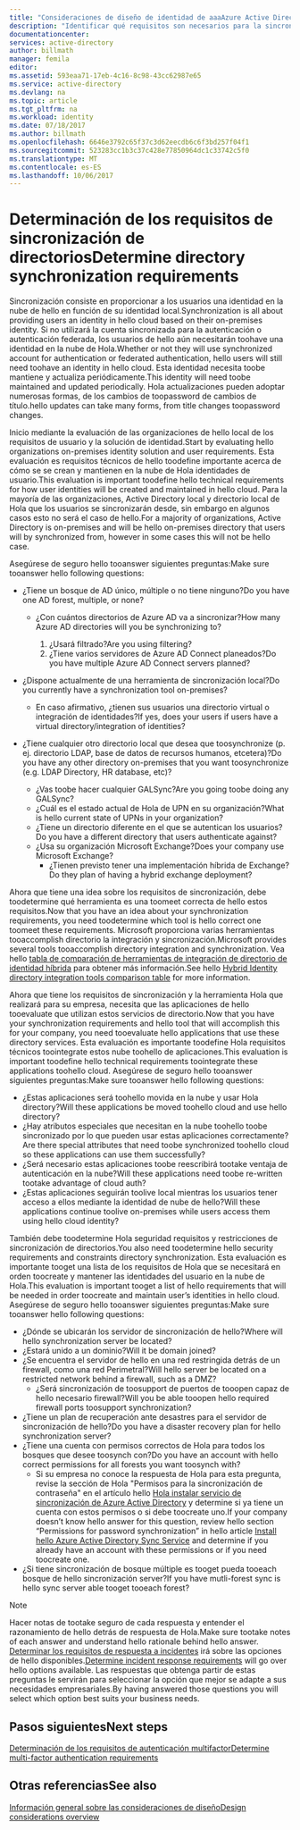 ```yaml
---
title: "Consideraciones de diseño de identidad de aaaAzure Active Directory híbrida - determinar los requisitos de sincronización de directorio | Documentos de Microsoft"
description: "Identificar qué requisitos son necesarios para la sincronización de todos los usuarios de hello entre on = local y en la nube para enterprise Hola."
documentationcenter: 
services: active-directory
author: billmath
manager: femila
editor: 
ms.assetid: 593eaa71-17eb-4c16-8c98-43cc62987e65
ms.service: active-directory
ms.devlang: na
ms.topic: article
ms.tgt_pltfrm: na
ms.workload: identity
ms.date: 07/18/2017
ms.author: billmath
ms.openlocfilehash: 6646e3792c65f37c3d62eecdb6c6f3bd257f04f1
ms.sourcegitcommit: 523283cc1b3c37c428e77850964dc1c33742c5f0
ms.translationtype: MT
ms.contentlocale: es-ES
ms.lasthandoff: 10/06/2017
---
```

# <a name="determine-directory-synchronization-requirements"></a><span data-ttu-id="94a2c-103">Determinación de los requisitos de sincronización de directorios</span><span class="sxs-lookup"><span data-stu-id="94a2c-103">Determine directory synchronization requirements</span></span>
<span data-ttu-id="94a2c-104">Sincronización consiste en proporcionar a los usuarios una identidad en la nube de hello en función de su identidad local.</span><span class="sxs-lookup"><span data-stu-id="94a2c-104">Synchronization is all about providing users an identity in hello cloud based on their on-premises identity.</span></span> <span data-ttu-id="94a2c-105">Si no utilizará la cuenta sincronizada para la autenticación o autenticación federada, los usuarios de hello aún necesitarán toohave una identidad en la nube de Hola.</span><span class="sxs-lookup"><span data-stu-id="94a2c-105">Whether or not they will use synchronized account for authentication or federated authentication, hello users will still need toohave an identity in hello cloud.</span></span>  <span data-ttu-id="94a2c-106">Esta identidad necesita toobe mantiene y actualiza periódicamente.</span><span class="sxs-lookup"><span data-stu-id="94a2c-106">This identity will need toobe maintained and updated periodically.</span></span>  <span data-ttu-id="94a2c-107">Hola actualizaciones pueden adoptar numerosas formas, de los cambios de toopassword de cambios de título.</span><span class="sxs-lookup"><span data-stu-id="94a2c-107">hello updates can take many forms, from title changes toopassword changes.</span></span>  

<span data-ttu-id="94a2c-108">Inicio mediante la evaluación de las organizaciones de hello local de los requisitos de usuario y la solución de identidad.</span><span class="sxs-lookup"><span data-stu-id="94a2c-108">Start by evaluating hello organizations on-premises identity solution and user requirements.</span></span> <span data-ttu-id="94a2c-109">Esta evaluación es requisitos técnicos de hello toodefine importante acerca de cómo se se crean y mantienen en la nube de Hola identidades de usuario.</span><span class="sxs-lookup"><span data-stu-id="94a2c-109">This evaluation is important toodefine hello technical requirements for how user identities will be created and maintained in hello cloud.</span></span>  <span data-ttu-id="94a2c-110">Para la mayoría de las organizaciones, Active Directory local y directorio local de Hola que los usuarios se sincronizarán desde, sin embargo en algunos casos esto no será el caso de hello.</span><span class="sxs-lookup"><span data-stu-id="94a2c-110">For a majority of organizations, Active Directory is on-premises and will be hello on-premises directory that users will by synchronized from, however in some cases this will not be hello case.</span></span>  

<span data-ttu-id="94a2c-111">Asegúrese de seguro hello tooanswer siguientes preguntas:</span><span class="sxs-lookup"><span data-stu-id="94a2c-111">Make sure tooanswer hello following questions:</span></span>

* <span data-ttu-id="94a2c-112">¿Tiene un bosque de AD único, múltiple o no tiene ninguno?</span><span class="sxs-lookup"><span data-stu-id="94a2c-112">Do you have one AD forest, multiple, or none?</span></span>
  
  * <span data-ttu-id="94a2c-113">¿Con cuántos directorios de Azure AD va a sincronizar?</span><span class="sxs-lookup"><span data-stu-id="94a2c-113">How many Azure AD directories will you be synchronizing to?</span></span>
    
    1. <span data-ttu-id="94a2c-114">¿Usará filtrado?</span><span class="sxs-lookup"><span data-stu-id="94a2c-114">Are you using filtering?</span></span>
    2. <span data-ttu-id="94a2c-115">¿Tiene varios servidores de Azure AD Connect planeados?</span><span class="sxs-lookup"><span data-stu-id="94a2c-115">Do you have multiple Azure AD Connect servers planned?</span></span>
* <span data-ttu-id="94a2c-116">¿Dispone actualmente de  una herramienta de sincronización local?</span><span class="sxs-lookup"><span data-stu-id="94a2c-116">Do you currently have a synchronization tool on-premises?</span></span>
  
  * <span data-ttu-id="94a2c-117">En caso afirmativo, ¿tienen sus usuarios una directorio virtual o integración de identidades?</span><span class="sxs-lookup"><span data-stu-id="94a2c-117">If yes, does your users if users have a virtual directory/integration of identities?</span></span>
* <span data-ttu-id="94a2c-118">¿Tiene cualquier otro directorio local que desea que toosynchronize (p. ej. directorio LDAP, base de datos de recursos humanos, etcetera)?</span><span class="sxs-lookup"><span data-stu-id="94a2c-118">Do you have any other directory on-premises that you want toosynchronize (e.g. LDAP Directory, HR database, etc)?</span></span>
  * <span data-ttu-id="94a2c-119">¿Vas toobe hacer cualquier GALSync?</span><span class="sxs-lookup"><span data-stu-id="94a2c-119">Are you going toobe doing any GALSync?</span></span>
  * <span data-ttu-id="94a2c-120">¿Cuál es el estado actual de Hola de UPN en su organización?</span><span class="sxs-lookup"><span data-stu-id="94a2c-120">What is hello current state of UPNs in your organization?</span></span> 
  * <span data-ttu-id="94a2c-121">¿Tiene un directorio diferente en el que se autentican los usuarios?</span><span class="sxs-lookup"><span data-stu-id="94a2c-121">Do you have a different directory that users authenticate against?</span></span>
  * <span data-ttu-id="94a2c-122">¿Usa su organización Microsoft Exchange?</span><span class="sxs-lookup"><span data-stu-id="94a2c-122">Does your company use Microsoft Exchange?</span></span>
    * <span data-ttu-id="94a2c-123">¿Tienen previsto tener una implementación híbrida de Exchange?</span><span class="sxs-lookup"><span data-stu-id="94a2c-123">Do they plan of having a hybrid exchange deployment?</span></span>

<span data-ttu-id="94a2c-124">Ahora que tiene una idea sobre los requisitos de sincronización, debe toodetermine qué herramienta es una toomeet correcta de hello estos requisitos.</span><span class="sxs-lookup"><span data-stu-id="94a2c-124">Now that you have an idea about your synchronization requirements, you need toodetermine which tool is hello correct one toomeet these requirements.</span></span>  <span data-ttu-id="94a2c-125">Microsoft proporciona varias herramientas tooaccomplish directorio la integración y sincronización.</span><span class="sxs-lookup"><span data-stu-id="94a2c-125">Microsoft provides several tools tooaccomplish directory integration and synchronization.</span></span>  <span data-ttu-id="94a2c-126">Vea hello [tabla de comparación de herramientas de integración de directorio de identidad híbrida](active-directory-hybrid-identity-design-considerations-tools-comparison.md) para obtener más información.</span><span class="sxs-lookup"><span data-stu-id="94a2c-126">See hello [Hybrid Identity directory integration tools comparison table](active-directory-hybrid-identity-design-considerations-tools-comparison.md) for more information.</span></span> 

<span data-ttu-id="94a2c-127">Ahora que tiene los requisitos de sincronización y la herramienta Hola que realizará para su empresa, necesita que las aplicaciones de hello tooevaluate que utilizan estos servicios de directorio.</span><span class="sxs-lookup"><span data-stu-id="94a2c-127">Now that you have your synchronization requirements and hello tool that will accomplish this for your company, you need tooevaluate hello applications that use these directory services.</span></span> <span data-ttu-id="94a2c-128">Esta evaluación es importante toodefine Hola requisitos técnicos toointegrate estos nube toohello de aplicaciones.</span><span class="sxs-lookup"><span data-stu-id="94a2c-128">This evaluation is important toodefine hello technical requirements toointegrate these applications toohello cloud.</span></span> <span data-ttu-id="94a2c-129">Asegúrese de seguro hello tooanswer siguientes preguntas:</span><span class="sxs-lookup"><span data-stu-id="94a2c-129">Make sure tooanswer hello following questions:</span></span>

* <span data-ttu-id="94a2c-130">¿Estas aplicaciones será toohello movida en la nube y usar Hola directory?</span><span class="sxs-lookup"><span data-stu-id="94a2c-130">Will these applications be moved toohello cloud and use hello directory?</span></span>
* <span data-ttu-id="94a2c-131">¿Hay atributos especiales que necesitan en la nube toohello toobe sincronizado por lo que pueden usar estas aplicaciones correctamente?</span><span class="sxs-lookup"><span data-stu-id="94a2c-131">Are there special attributes that need toobe synchronized toohello cloud so these applications can use them successfully?</span></span>
* <span data-ttu-id="94a2c-132">¿Será necesario estas aplicaciones toobe reescribirá tootake ventaja de autenticación en la nube?</span><span class="sxs-lookup"><span data-stu-id="94a2c-132">Will these applications need toobe re-written tootake advantage of cloud auth?</span></span>
* <span data-ttu-id="94a2c-133">¿Estas aplicaciones seguirán toolive local mientras los usuarios tener acceso a ellos mediante la identidad de nube de hello?</span><span class="sxs-lookup"><span data-stu-id="94a2c-133">Will these applications continue toolive on-premises while users access them using hello cloud identity?</span></span>

<span data-ttu-id="94a2c-134">También debe toodetermine Hola seguridad requisitos y restricciones de sincronización de directorios.</span><span class="sxs-lookup"><span data-stu-id="94a2c-134">You also need toodetermine hello security requirements and constraints directory synchronization.</span></span> <span data-ttu-id="94a2c-135">Esta evaluación es importante tooget una lista de los requisitos de Hola que se necesitará en orden toocreate y mantener las identidades del usuario en la nube de Hola.</span><span class="sxs-lookup"><span data-stu-id="94a2c-135">This evaluation is important tooget a list of hello requirements that will be needed in order toocreate and maintain user’s identities in hello cloud.</span></span> <span data-ttu-id="94a2c-136">Asegúrese de seguro hello tooanswer siguientes preguntas:</span><span class="sxs-lookup"><span data-stu-id="94a2c-136">Make sure tooanswer hello following questions:</span></span>

* <span data-ttu-id="94a2c-137">¿Dónde se ubicarán los servidor de sincronización de hello?</span><span class="sxs-lookup"><span data-stu-id="94a2c-137">Where will hello synchronization server be located?</span></span>
* <span data-ttu-id="94a2c-138">¿Estará unido a un dominio?</span><span class="sxs-lookup"><span data-stu-id="94a2c-138">Will it be domain joined?</span></span>
* <span data-ttu-id="94a2c-139">¿Se encuentra el servidor de hello en una red restringida detrás de un firewall, como una red Perimetral?</span><span class="sxs-lookup"><span data-stu-id="94a2c-139">Will hello server be located on a restricted network behind a firewall, such as a DMZ?</span></span>
  * <span data-ttu-id="94a2c-140">¿Será sincronización de toosupport de puertos de tooopen capaz de hello necesario firewall?</span><span class="sxs-lookup"><span data-stu-id="94a2c-140">Will you be able tooopen hello required firewall ports toosupport synchronization?</span></span>
* <span data-ttu-id="94a2c-141">¿Tiene un plan de recuperación ante desastres para el servidor de sincronización de hello?</span><span class="sxs-lookup"><span data-stu-id="94a2c-141">Do you have a disaster recovery plan for hello synchronization server?</span></span>
* <span data-ttu-id="94a2c-142">¿Tiene una cuenta con permisos correctos de Hola para todos los bosques que desee toosynch con?</span><span class="sxs-lookup"><span data-stu-id="94a2c-142">Do you have an account with hello correct permissions for all forests you want toosynch with?</span></span>
  * <span data-ttu-id="94a2c-143">Si su empresa no conoce la respuesta de Hola para esta pregunta, revise la sección de Hola "Permisos para la sincronización de contraseña" en el artículo hello [Hola instalar servicio de sincronización de Azure Active Directory](https://msdn.microsoft.com/library/azure/dn757602.aspx#BKMK_CreateAnADAccountForTheSyncService) y determine si ya tiene un cuenta con estos permisos o si debe toocreate uno.</span><span class="sxs-lookup"><span data-stu-id="94a2c-143">If your company doesn’t know hello answer for this question, review hello section “Permissions for password synchronization” in hello article [Install hello Azure Active Directory Sync Service](https://msdn.microsoft.com/library/azure/dn757602.aspx#BKMK_CreateAnADAccountForTheSyncService) and determine if you already have an account with these permissions or if you need toocreate one.</span></span>
* <span data-ttu-id="94a2c-144">¿Si tiene sincronización de bosque múltiple es tooget pueda tooeach bosque de hello sincronización server?</span><span class="sxs-lookup"><span data-stu-id="94a2c-144">If you have mutli-forest sync is hello sync server able tooget tooeach forest?</span></span>

> [!NOTE]
> <span data-ttu-id="94a2c-145">Hacer notas de tootake seguro de cada respuesta y entender el razonamiento de hello detrás de respuesta de Hola.</span><span class="sxs-lookup"><span data-stu-id="94a2c-145">Make sure tootake notes of each answer and understand hello rationale behind hello answer.</span></span> <span data-ttu-id="94a2c-146">[Determinar los requisitos de respuesta a incidentes](active-directory-hybrid-identity-design-considerations-incident-response-requirements.md) irá sobre las opciones de hello disponibles.</span><span class="sxs-lookup"><span data-stu-id="94a2c-146">[Determine incident response requirements](active-directory-hybrid-identity-design-considerations-incident-response-requirements.md) will go over hello options available.</span></span> <span data-ttu-id="94a2c-147">Las respuestas que obtenga partir de estas preguntas le servirán para seleccionar la opción que mejor se adapte a sus necesidades empresariales.</span><span class="sxs-lookup"><span data-stu-id="94a2c-147">By having answered those questions you will select which option best suits your business needs.</span></span>
> 
> 

## <a name="next-steps"></a><span data-ttu-id="94a2c-148">Pasos siguientes</span><span class="sxs-lookup"><span data-stu-id="94a2c-148">Next steps</span></span>
[<span data-ttu-id="94a2c-149">Determinación de los requisitos de autenticación multifactor</span><span class="sxs-lookup"><span data-stu-id="94a2c-149">Determine multi-factor authentication requirements</span></span>](active-directory-hybrid-identity-design-considerations-multifactor-auth-requirements.md)

## <a name="see-also"></a><span data-ttu-id="94a2c-150">Otras referencias</span><span class="sxs-lookup"><span data-stu-id="94a2c-150">See also</span></span>
[<span data-ttu-id="94a2c-151">Información general sobre las consideraciones de diseño</span><span class="sxs-lookup"><span data-stu-id="94a2c-151">Design considerations overview</span></span>](active-directory-hybrid-identity-design-considerations-overview.md)

